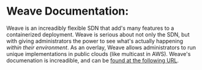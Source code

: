 # Weave Documentation:
Weave is an increadibly flexible SDN that add's many features to a containerized deployment. Weave is serious about not only the SDN, but with giving administrators the power to see what's actually happening *within their environment*. As an overlay, Weave allows administrators to run unique implementations in public clouds (like multicast in AWS). Weave's documenation is increadible, and can be [found at the following URL](https://www.weave.works/).
